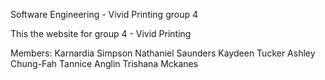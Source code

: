 Software Engineering - Vivid Printing group 4

This the website for group 4 - Vivid Printing

Members:
Karnardia Simpson
Nathaniel Saunders
Kaydeen Tucker
Ashley Chung-Fah
Tannice Anglin
Trishana Mckanes
